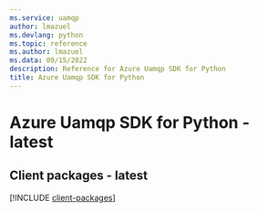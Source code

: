 ```yaml
---
ms.service: uamqp
author: lmazuel
ms.devlang: python
ms.topic: reference
ms.author: lmazuel
ms.data: 09/15/2022
description: Reference for Azure Uamqp SDK for Python
title: Azure Uamqp SDK for Python
---
```

# Azure Uamqp SDK for Python - latest

## Client packages - latest
[!INCLUDE [client-packages](uamqp-client-index.md)]